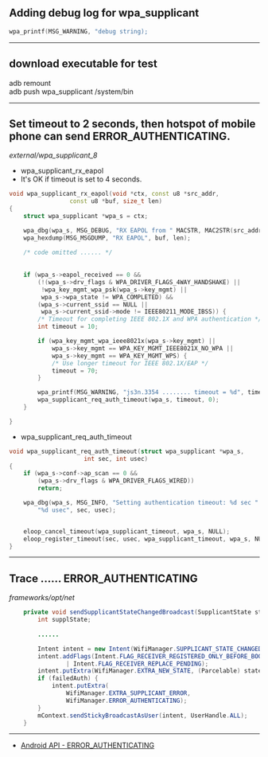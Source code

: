 


## Adding debug log for wpa_supplicant
```cpp
wpa_printf(MSG_WARNING, "debug string);
```

------------------------------------

## download executable for test
adb remount  
adb push wpa_supplicant /system/bin  




-------------------------------------

## Set timeout to 2 seconds, then hotspot of mobile phone can send ERROR_AUTHENTICATING.

_external/wpa_supplicant_8_

* wpa_supplicant_rx_eapol
* It's OK if timeout is set to 4 seconds.

```cpp
void wpa_supplicant_rx_eapol(void *ctx, const u8 *src_addr,
                 const u8 *buf, size_t len)
{
    struct wpa_supplicant *wpa_s = ctx;

    wpa_dbg(wpa_s, MSG_DEBUG, "RX EAPOL from " MACSTR, MAC2STR(src_addr));
    wpa_hexdump(MSG_MSGDUMP, "RX EAPOL", buf, len);
    
    /* code omitted ...... */
    
    
    if (wpa_s->eapol_received == 0 &&
        (!(wpa_s->drv_flags & WPA_DRIVER_FLAGS_4WAY_HANDSHAKE) ||
         !wpa_key_mgmt_wpa_psk(wpa_s->key_mgmt) ||
         wpa_s->wpa_state != WPA_COMPLETED) &&
        (wpa_s->current_ssid == NULL ||
         wpa_s->current_ssid->mode != IEEE80211_MODE_IBSS)) {
        /* Timeout for completing IEEE 802.1X and WPA authentication */
        int timeout = 10;

        if (wpa_key_mgmt_wpa_ieee8021x(wpa_s->key_mgmt) ||
            wpa_s->key_mgmt == WPA_KEY_MGMT_IEEE8021X_NO_WPA ||
            wpa_s->key_mgmt == WPA_KEY_MGMT_WPS) {
            /* Use longer timeout for IEEE 802.1X/EAP */
            timeout = 70;
        }

        wpa_printf(MSG_WARNING, "js3n.3354 ........ timeout = %d", timeout);
        wpa_supplicant_req_auth_timeout(wpa_s, timeout, 0);
    }

}

```

* wpa_supplicant_req_auth_timeout

```cpp
void wpa_supplicant_req_auth_timeout(struct wpa_supplicant *wpa_s,
                     int sec, int usec)
{
    if (wpa_s->conf->ap_scan == 0 &&
        (wpa_s->drv_flags & WPA_DRIVER_FLAGS_WIRED))
        return;

    wpa_dbg(wpa_s, MSG_INFO, "Setting authentication timeout: %d sec "
        "%d usec", sec, usec);


    eloop_cancel_timeout(wpa_supplicant_timeout, wpa_s, NULL);
    eloop_register_timeout(sec, usec, wpa_supplicant_timeout, wpa_s, NULL);
}
```


-----------------------------------



## Trace ...... ERROR_AUTHENTICATING

_frameworks/opt/net_

```java
    private void sendSupplicantStateChangedBroadcast(SupplicantState state, boolean failedAuth) {
        int supplState;
        
        ......

        Intent intent = new Intent(WifiManager.SUPPLICANT_STATE_CHANGED_ACTION);
        intent.addFlags(Intent.FLAG_RECEIVER_REGISTERED_ONLY_BEFORE_BOOT
                | Intent.FLAG_RECEIVER_REPLACE_PENDING);
        intent.putExtra(WifiManager.EXTRA_NEW_STATE, (Parcelable) state);
        if (failedAuth) {
            intent.putExtra(
                WifiManager.EXTRA_SUPPLICANT_ERROR,
                WifiManager.ERROR_AUTHENTICATING);
        }
        mContext.sendStickyBroadcastAsUser(intent, UserHandle.ALL);
    }

```

----------------------------------

* [Android API - ERROR_AUTHENTICATING](https://developer.android.com/reference/android/net/wifi/WifiManager.html#SUPPLICANT_STATE_CHANGED_ACTION)

























